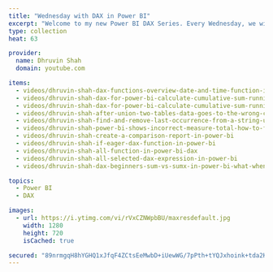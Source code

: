```yaml
---
title: "Wednesday with DAX in Power BI"
excerpt: "Welcome to my new Power BI DAX Series. Every Wednesday, we will talk about different DAX functions."
type: collection
heat: 63

provider:
  name: Dhruvin Shah
  domain: youtube.com

items:
  - videos/dhruvin-shah-dax-functions-overview-date-and-time-function-in-power-bi
  - videos/dhruvin-shah-dax-for-power-bi-calculate-cumulative-sum-running-total-of-count-in-power-bi
  - videos/dhruvin-shah-dax-for-power-bi-calculate-cumulative-sum-running-total-of-count-in-power-bi
  - videos/dhruvin-shah-after-union-two-tables-data-goes-to-the-wrong-column-with-power-bi-dax
  - videos/dhruvin-shah-find-and-remove-last-occurrence-from-a-string-using-power-bi-dax
  - videos/dhruvin-shah-power-bi-shows-incorrect-measure-total-how-to-fix-it
  - videos/dhruvin-shah-create-a-comparison-report-in-power-bi
  - videos/dhruvin-shah-if-eager-dax-function-in-power-bi
  - videos/dhruvin-shah-all-function-in-power-bi-dax
  - videos/dhruvin-shah-all-selected-dax-expression-in-power-bi
  - videos/dhruvin-shah-dax-beginners-sum-vs-sumx-in-power-bi-what-when-and-where

topics:
  - Power BI
  - DAX

images:
  - url: https://i.ytimg.com/vi/rVxCZNWpbBU/maxresdefault.jpg
    width: 1280
    height: 720
    isCached: true

secured: "89nrmgqH8hYGHQ1xJfqF4ZCtsEeMwbD+iUewWG/7pPth+tYQJxhoink+tda2K4LW2g5rcuGQn7S12Ig3AO1y+kmvL7Tzf4sLcdL/2bLw4J7K54ud7yzT+q64+6Lst2pLVhKFX3t1E1phRXVbPIQri0cfMWIOxqeEMWlHboUeFgZTFQUUYTe6SE0DB6OQhdnTaYgWeR11dSTCDtsPMqD+Mx/syc/mxfuqE8UuxIZQ9niJAdA24ncFqs3kPB+u3mQ6gRqBUGdI5+z6KzG++zxxw4zJy9rDqbi4oL5kVAGOopyKCn4OnSUUMGxEbgPHU9koD483fQpfFqC6u/+9i1svJxdXseG2didtiqbRN/4fsX8=;NJEs2QrlTy6HFFR0VhId6w=="
---
```



